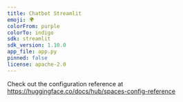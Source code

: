 ```yaml
---
title: Chatbot Streamlit
emoji: 🌍
colorFrom: purple
colorTo: indigo
sdk: streamlit
sdk_version: 1.10.0
app_file: app.py
pinned: false
license: apache-2.0
---
```


Check out the configuration reference at https://huggingface.co/docs/hub/spaces-config-reference
